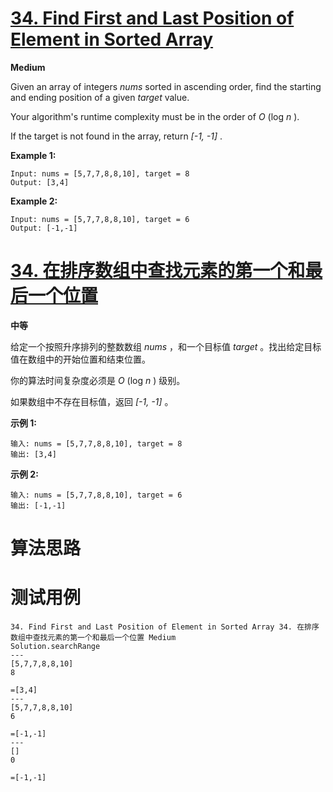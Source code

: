 # [34. Find First and Last Position of Element in Sorted Array][enTitle]

**Medium**

Given an array of integers  *nums*  sorted in ascending order, find the starting and ending position of a given  *target*  value.

Your algorithm's runtime complexity must be in the order of  *O* (log  *n* ).

If the target is not found in the array, return  *[-1, -1]* .

**Example 1:** 

```
Input: nums = [5,7,7,8,8,10], target = 8
Output: [3,4]
```

**Example 2:** 

```
Input: nums = [5,7,7,8,8,10], target = 6
Output: [-1,-1]
```
# [34. 在排序数组中查找元素的第一个和最后一个位置][cnTitle]

**中等**

给定一个按照升序排列的整数数组  *nums* ，和一个目标值  *target* 。找出给定目标值在数组中的开始位置和结束位置。

你的算法时间复杂度必须是  *O* (log  *n* ) 级别。

如果数组中不存在目标值，返回  *[-1, -1]* 。

**示例 1:** 

```
输入: nums = [5,7,7,8,8,10], target = 8
输出: [3,4]
```

**示例 2:** 

```
输入: nums = [5,7,7,8,8,10], target = 6
输出: [-1,-1]
```


# 算法思路

# 测试用例
```
34. Find First and Last Position of Element in Sorted Array 34. 在排序数组中查找元素的第一个和最后一个位置 Medium
Solution.searchRange
---
[5,7,7,8,8,10]
8

=[3,4]
---
[5,7,7,8,8,10]
6

=[-1,-1]
---
[]
0

=[-1,-1]
```

[enTitle]: https://leetcode.com/problems/find-first-and-last-position-of-element-in-sorted-array/
[cnTitle]: https://leetcode-cn.com/problems/find-first-and-last-position-of-element-in-sorted-array/
